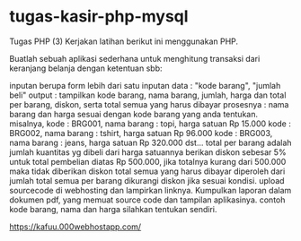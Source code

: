 # tugas-kasir-php-mysql

Tugas PHP (3)
Kerjakan latihan berikut ini menggunakan PHP.

Buatlah sebuah aplikasi sederhana untuk menghitung transaksi dari keranjang belanja dengan ketentuan sbb:

inputan berupa form lebih dari satu inputan data : "kode barang", "jumlah beli"
output : tampilkan kode barang, nama barang, jumlah, harga dan total per barang, diskon, serta total semua yang harus dibayar
prosesnya :
nama barang dan harga sesuai dengan kode barang yang anda tentukan. misalnya,
kode : BRG001, nama barang : topi, harga satuan Rp 15.000
kode : BRG002, nama barang : tshirt, harga satuan Rp 96.000
kode : BRG003, nama barang : jeans, harga satuan Rp 320.000
dst...
total per barang adalah jumlah kuantitas yg dibeli dari harga satuannya
berikan diskon sebesar 5% untuk total pembelian diatas Rp 500.000, jika totalnya kurang dari 500.000 maka tidak diberikan diskon
total semua yang harus dibayar diperoleh dari jumlah total semua per barang dikurangi diskon jika sesuai kondisi.
upload sourcecode di webhosting dan lampirkan linknya. Kumpulkan laporan dalam dokumen pdf, yang memuat source code dan tampilan aplikasinya. contoh kode barang, nama dan harga silahkan tentukan sendiri.

https://kafuu.000webhostapp.com/
